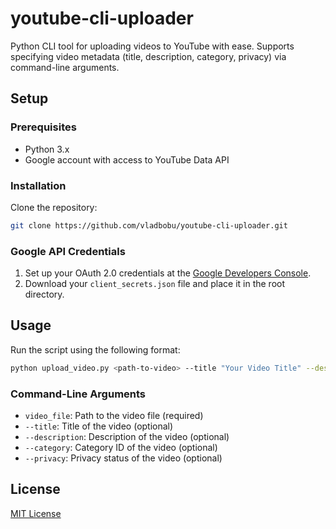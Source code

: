
# youtube-cli-uploader

Python CLI tool for uploading videos to YouTube with ease. Supports specifying video metadata (title, description, category, privacy) via command-line arguments.

## Setup

### Prerequisites
- Python 3.x
- Google account with access to YouTube Data API

### Installation
Clone the repository:
   ```bash
   git clone https://github.com/vladbobu/youtube-cli-uploader.git
   ```


### Google API Credentials
1. Set up your OAuth 2.0 credentials at the [Google Developers Console](https://console.developers.google.com/).
2. Download your `client_secrets.json` file and place it in the root directory.

## Usage
Run the script using the following format:
```bash
python upload_video.py <path-to-video> --title "Your Video Title" --description "Your Video Description" --category "22" --privacy "public"
```

### Command-Line Arguments
- `video_file`: Path to the video file (required)
- `--title`: Title of the video (optional)
- `--description`: Description of the video (optional)
- `--category`: Category ID of the video (optional)
- `--privacy`: Privacy status of the video (optional)

## License
[MIT License](LICENSE)

